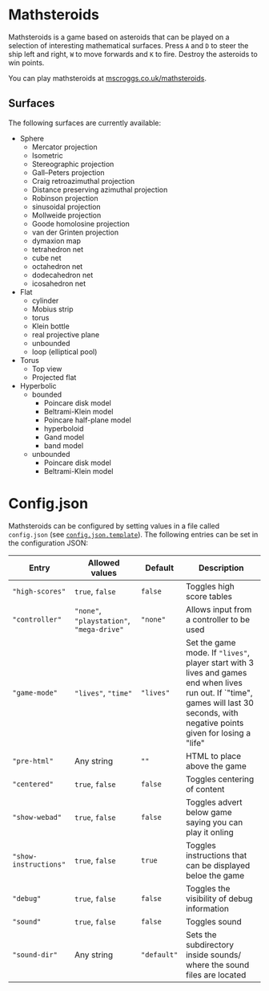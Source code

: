 # Mathsteroids
Mathsteroids is a game based on asteroids that can be played on a selection of interesting mathematical surfaces.
Press `A` and `D` to steer the ship left and right, `W` to move forwards and `K` to fire. Destroy the asteroids to win points.

You can play mathsteroids at [mscroggs.co.uk/mathsteroids](http://www.mscroggs.co.uk/mathsteroids).

## Surfaces
The following surfaces are currently available:

* Sphere
  * Mercator projection
  * Isometric
  * Stereographic projection
  * Gall–Peters projection
  * Craig retroazimuthal projection
  * Distance preserving azimuthal projection
  * Robinson projection
  * sinusoidal projection
  * Mollweide projection
  * Goode homolosine projection
  * van der Grinten projection
  * dymaxion map
  * tetrahedron net
  * cube net
  * octahedron net
  * dodecahedron net
  * icosahedron net
* Flat
  * cylinder
  * Mobius strip
  * torus
  * Klein bottle
  * real projective plane
  * unbounded
  * loop (elliptical pool)
* Torus
  * Top view
  * Projected flat
* Hyperbolic
  * bounded
    * Poincare disk model
    * Beltrami-Klein model
    * Poincare half-plane model
    * hyperboloid
    * Gand model
    * band model
  * unbounded
    * Poincare disk model
    * Beltrami-Klein model

# Config.json
Mathsteroids can be configured by setting values in a file called `config.json`
(see [`config.json.template`](config.json.template)). The following entries can be set
in the configuration JSON:

| Entry                 | Allowed values                            | Default     | Description |
| --------------------- | ----------------------------------------- | ----------- | ----------- |
| `"high-scores"`       | `true`, `false`                           | `false`     | Toggles high score tables |
| `"controller"`        | `"none"`, `"playstation"`, `"mega-drive"` | `"none"`    | Allows input from a controller to be used |
| `"game-mode"`         | `"lives"`, `"time"`                       | `"lives"`   | Set the game mode. If `"lives"`, player start with 3 lives and games end when lives run out. If `"time", games will last 30 seconds, with negative points given for losing a "life" |
| `"pre-html"`          | Any string                                | `""`        | HTML to place above the game |
| `"centered"`          | `true`, `false`                           | `false`     | Toggles centering of content |
| `"show-webad"`        | `true`, `false`                           | `false`     | Toggles advert below game saying you can play it onling|
| `"show-instructions"` | `true`, `false`                           | `true`      | Toggles instructions that can be displayed beloe the game |
| `"debug"`             | `true`, `false`                           | `false`     | Toggles the visibility of debug information |
| `"sound"`             | `true`, `false`                           | `false`     | Toggles sound |
| `"sound-dir"`         | Any string                                | `"default"` | Sets the subdirectory inside sounds/ where the sound files are located |
